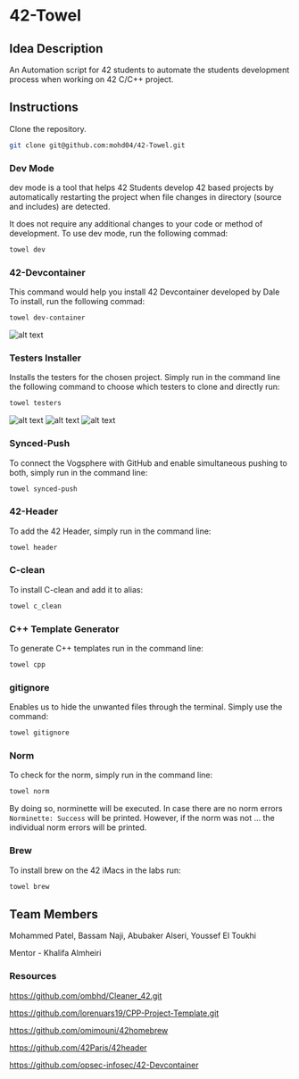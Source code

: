 # 42-Towel

## Idea Description
An Automation script for 42 students to automate the students development process when working on 42 C/C++ project.

## Instructions
Clone the repository.

```bash
git clone git@github.com:mohd04/42-Towel.git
```

### Dev Mode
dev mode is a tool that helps 42 Students develop 42 based projects by automatically restarting the project when file changes in directory (source and includes) are detected.

It does not require any additional changes to your code or method of development. To use dev mode, run the following commad:

```bash
towel dev
```

### 42-Devcontainer
This command would help you install 42 Devcontainer developed by Dale
To install, run the following commad:

```bash
towel dev-container
```
![alt text](https://github.com/mohd04/42-Towel/blob/dev/pic/continer.png?raw=true)

### Testers Installer
Installs the testers for the chosen project. Simply run in the command line the following command to choose which testers to clone and directly run: 

```bash
towel testers
```
![alt text](https://github.com/mohd04/42-Towel/blob/dev/pic/tester1.png?raw=true)
![alt text](https://github.com/mohd04/42-Towel/blob/dev/pic/tester2.png?raw=true)
![alt text](https://github.com/mohd04/42-Towel/blob/dev/pic/tester3.png?raw=true)

### Synced-Push
To connect the Vogsphere with GitHub and enable simultaneous pushing to both, simply run in the command line:

```bash
towel synced-push
```
 
### 42-Header
To add the 42 Header, simply run in the command line: 

```bash
towel header
```

### C-clean
To install C-clean and add it to alias: 

```bash
towel c_clean
```

### C++ Template Generator
To generate C++ templates run in the command line: 

```bash
towel cpp
```

### gitignore
Enables us to hide the unwanted files through the terminal. Simply use the command:

```bash
towel gitignore
```

### Norm
To check for the norm, simply run in the command line: 

```bash
towel norm
```
By doing so, norminette will be executed. In case there are no norm errors `Norminette: Success` will be printed. However, if the norm was not ... the individual norm errors will be printed.

### Brew
To install brew on the 42 iMacs in the labs run: 

```bash
towel brew
```

## Team Members
Mohammed Patel, Bassam Naji, Abubaker Alseri, Youssef El Toukhi 

Mentor - Khalifa Almheiri
### Resources
https://github.com/ombhd/Cleaner_42.git

https://github.com/lorenuars19/CPP-Project-Template.git

https://github.com/omimouni/42homebrew

https://github.com/42Paris/42header

https://github.com/opsec-infosec/42-Devcontainer

